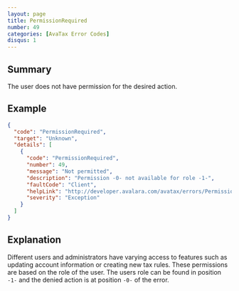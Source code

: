 ```yaml
---
layout: page
title: PermissionRequired
number: 49
categories: [AvaTax Error Codes]
disqus: 1
---
```


## Summary

The user does not have permission for the desired action.

## Example

```json
{
  "code": "PermissionRequired",
  "target": "Unknown",
  "details": [
    {
      "code": "PermissionRequired",
      "number": 49,
      "message": "Not permitted",
      "description": "Permission -0- not available for role -1-",
      "faultCode": "Client",
      "helpLink": "http://developer.avalara.com/avatax/errors/PermissionRequired",
      "severity": "Exception"
    }
  ]
}
```

## Explanation

Different users and administrators have varying access to features such as updating account information or creating new tax rules. These permissions are based on the role of the user. The users role can be found in position `-1-` and the denied action is at position `-0-` of the error. 

